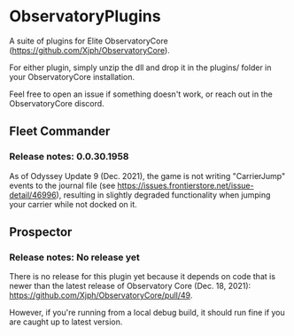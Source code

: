 # ObservatoryPlugins
A suite of plugins for Elite ObservatoryCore (https://github.com/Xjph/ObservatoryCore).

For either plugin, simply unzip the dll and drop it in the plugins/ folder in your ObservatoryCore installation.

Feel free to open an issue if something doesn't work, or reach out in the ObservatoryCore discord.

## Fleet Commander

### Release notes: 0.0.30.1958
As of Odyssey Update 9 (Dec. 2021), the game is not writing "CarrierJump" events to the journal file
(see https://issues.frontierstore.net/issue-detail/46996), resulting in slightly degraded functionality
when jumping your carrier while not docked on it.

## Prospector

### Release notes: No release yet

There is no release for this plugin yet because it depends on code that is newer than the latest release
of Observatory Core (Dec. 18, 2021): https://github.com/Xjph/ObservatoryCore/pull/49.

However, if you're running from a local debug build, it should run fine if you are caught up to latest version.
